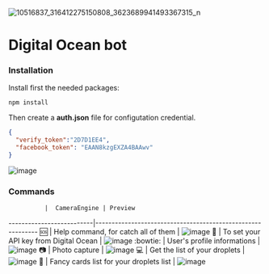 ![10516837_316412275150808_3623689941493367315_n](https://cloud.githubusercontent.com/assets/3276768/16326847/d1d6eb34-39fc-11e6-8efc-78bee6e90150.png)

# Digital Ocean bot

### Installation

Install first the needed packages:
```
npm install
```

Then create a **auth.json** file for configutation credential.

```json
{
  "verify_token":"2D7D1EE4",
  "facebook_token": "EAAN8kzgEXZA4BAAwv"
}
```

![image](https://cloud.githubusercontent.com/assets/3276768/16327874/b1a97912-3a06-11e6-8ee1-0258cceb011c.png)

### Commands

              |  CameraEngine | Preview            
--------------------------|------------------------------------------------------------
:sos: | Help command, for catch all of them | ![image](https://cloud.githubusercontent.com/assets/3276768/16327984/c762bd30-3a07-11e6-9a63-12f71db9d645.png)
:key: | To set your API key from Digital Ocean | ![image](https://cloud.githubusercontent.com/assets/3276768/16327984/c762bd30-3a07-11e6-9a63-12f71db9d645.png)
:bowtie: | User's profile informations | ![image](https://cloud.githubusercontent.com/assets/3276768/16327984/c762bd30-3a07-11e6-9a63-12f71db9d645.png)
:camera: | Photo capture | ![image](https://cloud.githubusercontent.com/assets/3276768/16327984/c762bd30-3a07-11e6-9a63-12f71db9d645.png)
:computer: | Get the list of your droplets | ![image](https://cloud.githubusercontent.com/assets/3276768/16327984/c762bd30-3a07-11e6-9a63-12f71db9d645.png)
:stars: | Fancy cards list for your droplets list | ![image](https://cloud.githubusercontent.com/assets/3276768/16327984/c762bd30-3a07-11e6-9a63-12f71db9d645.png)

